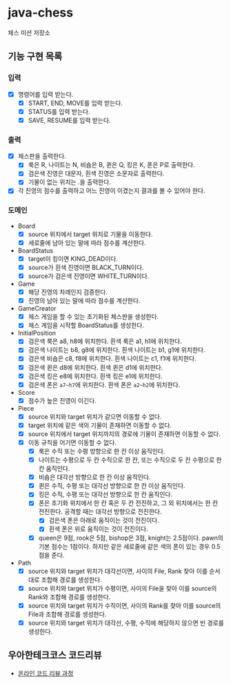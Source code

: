 # java-chess

체스 미션 저장소

## 기능 구현 목록

### 입력

- [x] 명령어를 입력 받는다.
    - [x] START, END, MOVE를 입력 받는다.
    - [x] STATUS를 입력 받는다.
    - [x] SAVE, RESUME를 입력 받는다.

### 출력

- [x] 체스판을 출력한다.
    - [x] 룩은 R, 나이트는 N, 비숍은 B, 퀸은 Q, 킹은 K, 폰은 P로 출력한다.
    - [x] 검은색 진영은 대문자, 흰색 진영은 소문자로 출력한다.
    - [x] 기물이 없는 위치는 .을 출력한다.
- [x] 각 진영의 점수를 출력하고 어느 진영이 이겼는지 결과를 볼 수 있어야 한다.

### 도메인

- Board
    - [x] source 위치에서 target 위치로 기물을 이동한다.
    - [x] 세로줄에 남아 있는 말에 따라 점수를 계산한다.
- BoardStatus
    - [x] target이 킹이면 KING_DEAD이다.
    - [x] source가 흰색 진영이면 BLACK_TURN이다.
    - [x] source가 검은색 진영이면 WHITE_TURN이다.
- Game
    - [x] 해당 진영의 차례인지 검증한다.
    - [x] 진영의 남아 있는 말에 따라 점수를 계산한다.
- GameCreator
    - [x] 체스 게임을 할 수 있는 초기화된 체스판을 생성한다.
    - [x] 체스 게임을 시작할 BoardStatus를 생성한다.
- InitialPosition
    - [x] 검은색 룩은 a8, h8에 위치한다. 흰색 룩은 a1, h1에 위치한다.
    - [x] 검은색 나이트는 b8, g8에 위치한다. 흰색 나이트는 b1, g1에 위치한다.
    - [x] 검은색 비숍은 c8, f8에 위치한다. 흰색 나이트는 c1, f1에 위치한다.
    - [x] 검은색 퀸은 d8에 위치한다. 흰색 퀸은 d1에 위치한다.
    - [x] 검은색 킹은 e8에 위치한다. 흰색 킹은 e1에 위치한다.
    - [x] 검은색 폰은 `a7~h7`에 위치한다. 흰색 폰은 `a2~h2`에 위치한다.
- Score
    - [x] 점수가 높은 진영이 이긴다.
- Piece
    - [x] source 위치와 target 위치가 같으면 이동할 수 없다.
    - [x] target 위치에 같은 색의 기물이 존재하면 이동할 수 없다.
    - [x] source 위치에서 target 위치까지의 경로에 기물이 존재하면 이동할 수 없다.
    - [x] 이동 규칙을 어기면 이동할 수 없다.
        - [x] 룩은 수직 또는 수평 방향으로 한 칸 이상 움직인다.
        - [x] 나이트는 수평으로 두 칸 수직으로 한 칸, 또는 수직으로 두 칸 수평으로 한 칸 움직인다.
        - [x] 비숍은 대각선 방향으로 한 칸 이상 움직인다.
        - [x] 퀸은 수직, 수평 또는 대각선 방향으로 한 칸 이상 움직인다.
        - [x] 킹은 수직, 수평 또는 대각선 방향으로 한 칸 움직인다.
        - [x] 폰은 초기화 위치에서 한 칸 혹은 두 칸 전진하고, 그 외 위치에서는 한 칸 전진한다. 공격할 때는 대각선 방향으로 전진한다.
            - [x] 검은색 폰은 아래로 움직이는 것이 전진이다.
            - [x] 흰색 폰은 위로 움직이는 것이 전진이다.
        - [x] queen은 9점, rook은 5점, bishop은 3점, knight는 2.5점이다. pawn의 기본 점수는 1점이다. 하지만 같은 세로줄에 같은 색의 폰이 있는 경우 0.5점을 준다.
- Path
    - [x] source 위치와 target 위치가 대각선이면, 사이의 File, Rank 찾아 이를 순서대로 조합해 경로를 생성한다.
    - [x] source 위치와 target 위치가 수평이면, 사이의 File을 찾아 이를 source의 Rank와 조합해 경로를 생성한다.
    - [x] source 위치와 target 위치가 수직이면, 사이의 Rank를 찾아 이를 source의 File과 조합해 경로를 생성한다.
    - [x] source 위치와 target 위치가 대각선, 수평, 수직에 해당하지 않으면 빈 경로를 생성한다.

## 우아한테크코스 코드리뷰

- [온라인 코드 리뷰 과정](https://github.com/woowacourse/woowacourse-docs/blob/master/maincourse/README.md)
